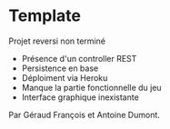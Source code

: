 # Template

Projet reversi non terminé
* Présence d'un controller REST
* Persistence en base
* Déploiment via Heroku
* Manque la partie fonctionnelle du jeu
* Interface graphique inexistante

Par Géraud François et Antoine Dumont.
